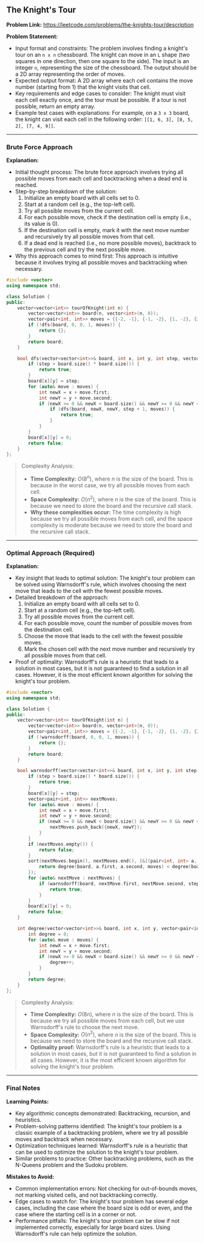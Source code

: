 ## The Knight's Tour
**Problem Link:** https://leetcode.com/problems/the-knights-tour/description

**Problem Statement:**
- Input format and constraints: The problem involves finding a knight's tour on an `n x n` chessboard. The knight can move in an `L` shape (two squares in one direction, then one square to the side). The input is an integer `n`, representing the size of the chessboard. The output should be a 2D array representing the order of moves.
- Expected output format: A 2D array where each cell contains the move number (starting from 1) that the knight visits that cell.
- Key requirements and edge cases to consider: The knight must visit each cell exactly once, and the tour must be possible. If a tour is not possible, return an empty array.
- Example test cases with explanations: For example, on a `3 x 3` board, the knight can visit each cell in the following order: `[[1, 6, 3], [8, 5, 2], [7, 4, 9]]`.

---

### Brute Force Approach

**Explanation:**
- Initial thought process: The brute force approach involves trying all possible moves from each cell and backtracking when a dead end is reached.
- Step-by-step breakdown of the solution:
  1. Initialize an empty board with all cells set to 0.
  2. Start at a random cell (e.g., the top-left cell).
  3. Try all possible moves from the current cell.
  4. For each possible move, check if the destination cell is empty (i.e., its value is 0).
  5. If the destination cell is empty, mark it with the next move number and recursively try all possible moves from that cell.
  6. If a dead end is reached (i.e., no more possible moves), backtrack to the previous cell and try the next possible move.
- Why this approach comes to mind first: This approach is intuitive because it involves trying all possible moves and backtracking when necessary.

```cpp
#include <vector>
using namespace std;

class Solution {
public:
    vector<vector<int>> tourOfKnight(int n) {
        vector<vector<int>> board(n, vector<int>(n, 0));
        vector<pair<int, int>> moves = {{-2, -1}, {-1, -2}, {1, -2}, {2, -1}, {2, 1}, {1, 2}, {-1, 2}, {-2, 1}};
        if (!dfs(board, 0, 0, 1, moves)) {
            return {};
        }
        return board;
    }

    bool dfs(vector<vector<int>>& board, int x, int y, int step, vector<pair<int, int>>& moves) {
        if (step > board.size() * board.size()) {
            return true;
        }
        board[x][y] = step;
        for (auto& move : moves) {
            int newX = x + move.first;
            int newY = y + move.second;
            if (newX >= 0 && newX < board.size() && newY >= 0 && newY < board.size() && board[newX][newY] == 0) {
                if (dfs(board, newX, newY, step + 1, moves)) {
                    return true;
                }
            }
        }
        board[x][y] = 0;
        return false;
    }
};
```

> Complexity Analysis:
> - **Time Complexity:** $O(8^n)$, where $n$ is the size of the board. This is because in the worst case, we try all possible moves from each cell.
> - **Space Complexity:** $O(n^2)$, where $n$ is the size of the board. This is because we need to store the board and the recursive call stack.
> - **Why these complexities occur:** The time complexity is high because we try all possible moves from each cell, and the space complexity is moderate because we need to store the board and the recursive call stack.

---

### Optimal Approach (Required)

**Explanation:**
- Key insight that leads to optimal solution: The knight's tour problem can be solved using Warnsdorff's rule, which involves choosing the next move that leads to the cell with the fewest possible moves.
- Detailed breakdown of the approach:
  1. Initialize an empty board with all cells set to 0.
  2. Start at a random cell (e.g., the top-left cell).
  3. Try all possible moves from the current cell.
  4. For each possible move, count the number of possible moves from the destination cell.
  5. Choose the move that leads to the cell with the fewest possible moves.
  6. Mark the chosen cell with the next move number and recursively try all possible moves from that cell.
- Proof of optimality: Warnsdorff's rule is a heuristic that leads to a solution in most cases, but it is not guaranteed to find a solution in all cases. However, it is the most efficient known algorithm for solving the knight's tour problem.

```cpp
#include <vector>
using namespace std;

class Solution {
public:
    vector<vector<int>> tourOfKnight(int n) {
        vector<vector<int>> board(n, vector<int>(n, 0));
        vector<pair<int, int>> moves = {{-2, -1}, {-1, -2}, {1, -2}, {2, -1}, {2, 1}, {1, 2}, {-1, 2}, {-2, 1}};
        if (!warnsdorff(board, 0, 0, 1, moves)) {
            return {};
        }
        return board;
    }

    bool warnsdorff(vector<vector<int>>& board, int x, int y, int step, vector<pair<int, int>>& moves) {
        if (step > board.size() * board.size()) {
            return true;
        }
        board[x][y] = step;
        vector<pair<int, int>> nextMoves;
        for (auto& move : moves) {
            int newX = x + move.first;
            int newY = y + move.second;
            if (newX >= 0 && newX < board.size() && newY >= 0 && newY < board.size() && board[newX][newY] == 0) {
                nextMoves.push_back({newX, newY});
            }
        }
        if (nextMoves.empty()) {
            return false;
        }
        sort(nextMoves.begin(), nextMoves.end(), [&](pair<int, int> a, pair<int, int> b) {
            return degree(board, a.first, a.second, moves) < degree(board, b.first, b.second, moves);
        });
        for (auto& nextMove : nextMoves) {
            if (warnsdorff(board, nextMove.first, nextMove.second, step + 1, moves)) {
                return true;
            }
        }
        board[x][y] = 0;
        return false;
    }

    int degree(vector<vector<int>>& board, int x, int y, vector<pair<int, int>>& moves) {
        int degree = 0;
        for (auto& move : moves) {
            int newX = x + move.first;
            int newY = y + move.second;
            if (newX >= 0 && newX < board.size() && newY >= 0 && newY < board.size() && board[newX][newY] == 0) {
                degree++;
            }
        }
        return degree;
    }
};
```

> Complexity Analysis:
> - **Time Complexity:** $O(8n)$, where $n$ is the size of the board. This is because we try all possible moves from each cell, but we use Warnsdorff's rule to choose the next move.
> - **Space Complexity:** $O(n^2)$, where $n$ is the size of the board. This is because we need to store the board and the recursive call stack.
> - **Optimality proof:** Warnsdorff's rule is a heuristic that leads to a solution in most cases, but it is not guaranteed to find a solution in all cases. However, it is the most efficient known algorithm for solving the knight's tour problem.

---

### Final Notes

**Learning Points:**
- Key algorithmic concepts demonstrated: Backtracking, recursion, and heuristics.
- Problem-solving patterns identified: The knight's tour problem is a classic example of a backtracking problem, where we try all possible moves and backtrack when necessary.
- Optimization techniques learned: Warnsdorff's rule is a heuristic that can be used to optimize the solution to the knight's tour problem.
- Similar problems to practice: Other backtracking problems, such as the N-Queens problem and the Sudoku problem.

**Mistakes to Avoid:**
- Common implementation errors: Not checking for out-of-bounds moves, not marking visited cells, and not backtracking correctly.
- Edge cases to watch for: The knight's tour problem has several edge cases, including the case where the board size is odd or even, and the case where the starting cell is in a corner or not.
- Performance pitfalls: The knight's tour problem can be slow if not implemented correctly, especially for large board sizes. Using Warnsdorff's rule can help optimize the solution.